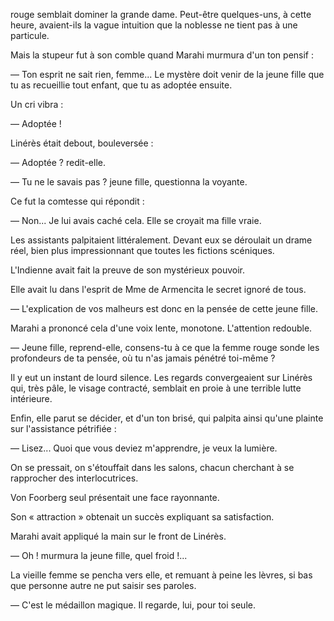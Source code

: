 rouge semblait dominer la grande dame. Peut-être quelques-uns, à cette
heure, avaient-ils la vague intuition que la noblesse ne tient pas à une
particule.

Mais la stupeur fut à son comble quand Marahi murmura d'un ton pensif :

— Ton esprit ne sait rien, femme... Le mystère doit venir de la jeune fille
que tu as recueillie tout enfant, que tu as adoptée ensuite.

Un cri vibra :

— Adoptée !

Linérès était debout, bouleversée :

— Adoptée ? redit-elle.

— Tu ne le savais pas ? jeune fille, questionna la voyante.

Ce fut la comtesse qui répondit :

— Non... Je lui avais caché cela. Elle se croyait ma fille vraie.

Les assistants palpitaient littéralement. Devant eux se déroulait un drame
réel, bien plus impressionnant que toutes les fictions scéniques.

L'Indienne avait fait la preuve de son mystérieux pouvoir.

Elle avait lu dans l'esprit de Mme de Armencita le secret ignoré de tous.

— L'explication de vos malheurs est donc en la pensée de cette jeune fille.

Marahi a prononcé cela d'une voix lente, monotone. L'attention redouble.

— Jeune fille, reprend-elle, consens-tu à ce que la femme rouge sonde les
profondeurs de ta pensée, où tu n'as jamais pénétré toi-même ?

Il y eut un instant de lourd silence. Les regards convergeaient sur Linérès qui, très pâle, le visage contracté, semblait en proie à une terrible lutte intérieure.

Enfin, elle parut se décider, et d'un ton brisé, qui palpita ainsi qu'une
plainte sur l'assistance pétrifiée :

— Lisez... Quoi que vous deviez m'apprendre, je veux la lumière.

On se pressait, on s'étouffait dans les salons, chacun cherchant à se rapprocher des interlocutrices.

Von Foorberg seul présentait une face rayonnante.

Son « attraction » obtenait un succès expliquant sa satisfaction.

Marahi avait appliqué la main sur le front de Linérès.

— Oh ! murmura la jeune fille, quel froid !...

La vieille femme se pencha vers elle, et remuant à peine les lèvres, si
bas que personne autre ne put saisir ses paroles.

— C'est le médaillon magique. Il regarde, lui, pour toi seule.
